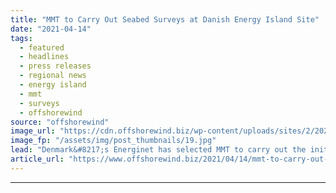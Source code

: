 ```yaml
---
title: "MMT to Carry Out Seabed Surveys at Danish Energy Island Site"
date: "2021-04-14"
tags: 
  - featured
  - headlines
  - press releases
  - regional news
  - energy island
  - mmt
  - surveys
  - offshorewind
source: "offshorewind"
image_url: "https://cdn.offshorewind.biz/wp-content/uploads/sites/2/2021/04/14090507/MMT-to-Carry-Out-Seabed-Surveys-at-Danish-Energy-Island-Site.jpg"
image_fp: "/assets/img/post_thumbnails/19.jpg"
lead: "Denmark&#8217;s Energinet has selected MMT to carry out the initial surveys of the seabed"
article_url: "https://www.offshorewind.biz/2021/04/14/mmt-to-carry-out-seabed-surveys-at-danish-energy-island-site/"
---
```


---

